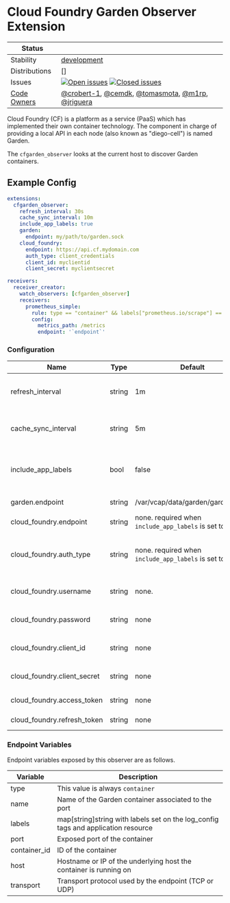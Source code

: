 # Cloud Foundry Garden Observer Extension

<!-- status autogenerated section -->
| Status        |           |
| ------------- |-----------|
| Stability     | [development]  |
| Distributions | [] |
| Issues        | [![Open issues](https://img.shields.io/github/issues-search/open-telemetry/opentelemetry-collector-contrib?query=is%3Aissue%20is%3Aopen%20label%3Aextension%2Fcfgardenobserver%20&label=open&color=orange&logo=opentelemetry)](https://github.com/open-telemetry/opentelemetry-collector-contrib/issues?q=is%3Aopen+is%3Aissue+label%3Aextension%2Fcfgardenobserver) [![Closed issues](https://img.shields.io/github/issues-search/open-telemetry/opentelemetry-collector-contrib?query=is%3Aissue%20is%3Aclosed%20label%3Aextension%2Fcfgardenobserver%20&label=closed&color=blue&logo=opentelemetry)](https://github.com/open-telemetry/opentelemetry-collector-contrib/issues?q=is%3Aclosed+is%3Aissue+label%3Aextension%2Fcfgardenobserver) |
| [Code Owners](https://github.com/open-telemetry/opentelemetry-collector-contrib/blob/main/CONTRIBUTING.md#becoming-a-code-owner)    | [@crobert-1](https://www.github.com/crobert-1), [@cemdk](https://www.github.com/cemdk), [@tomasmota](https://www.github.com/tomasmota), [@m1rp](https://www.github.com/m1rp), [@jriguera](https://www.github.com/jriguera) |

[development]: https://github.com/open-telemetry/opentelemetry-collector#development
<!-- end autogenerated section -->

Cloud Foundry (CF) is a platform as a service (PaaS) which has implemented their own container technology. The component in charge of providing a local API in each node (also known as "diego-cell") is named Garden.

The `cfgarden_observer` looks at the current host to discover Garden containers.

## Example Config

```yaml
extensions:
  cfgarden_observer:
    refresh_interval: 30s
    cache_sync_interval: 10m
    include_app_labels: true
    garden:
      endpoint: my/path/to/garden.sock
    cloud_foundry:
      endpoint: https://api.cf.mydomain.com
      auth_type: client_credentials
      client_id: myclientid
      client_secret: myclientsecret

receivers:
  receiver_creator:
    watch_observers: [cfgarden_observer]
    receivers:
      prometheus_simple:
        rule: type == "container" && labels["prometheus.io/scrape"] == "true" 
        config:
          metrics_path: /metrics
          endpoint: '`endpoint`'
```

### Configuration
| Name                        | Type   | Default                                                                | Description                                                        |
| --------------------------- | ------ | ---------------------------------------------------------------------- | ------------------------------------------------------------------ |
| refresh_interval            | string | 1m                                                                     | Determines how often to look for changes in endpoints.             |
| cache_sync_interval         | string | 5m                                                                     | Determines how often app metadata cache is refreshed               |
| include_app_labels          | bool   | false                                                                  | Determines whether or not app labels get added to container labels |
| garden.endpoint             | string | /var/vcap/data/garden/garden.sock                                      | Path to garden socket.                                             |
| cloud_foundry.endpoint      | string | none. required when `include_app_labels` is set to `true` | CloudFoundry API endpoint                                          |
| cloud_foundry.auth_type     | string | none. required when `include_app_labels` is set to `true` | Authentication type, one of: user_pass, client_credentials, token  |
| cloud_foundry.username      | string | none.                                                                   | Username (auth_type: user_pass)                                    |
| cloud_foundry.password      | string | none                                                                   | Password (auth_type: user_pass)                                    |
| cloud_foundry.client_id     | string | none                                                                   | Client ID (auth_type: client_credentials)                          |
| cloud_foundry.client_secret | string | none                                                                   | Client Secret (auth_type: client_credentials)                      |
| cloud_foundry.access_token  | string | none                                                                   | Access Token (auth_type: token)                                    |
| cloud_foundry.refresh_token | string | none                                                                   | Refresh Token (auth_type: token)                                   |

### Endpoint Variables

Endpoint variables exposed by this observer are as follows.

| Variable     | Description                                                                       |
| ------------ | --------------------------------------------------------------------------------- |
| type         | This value is always `container`                                                  |
| name         | Name of the Garden container associated to the port                               |
| labels       | map[string]string with labels set on the log_config tags and application resource |
| port         | Exposed port of the container                                                     |
| container_id | ID of the container                                                               |
| host         | Hostname or IP of the underlying host the container is running on                 |
| transport    | Transport protocol used by the endpoint (TCP or UDP)                              |
